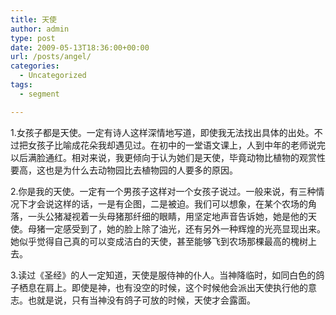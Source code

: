```yaml
---
title: 天使
author: admin
type: post
date: 2009-05-13T18:36:00+00:00
url: /posts/angel/
categories:
  - Uncategorized
tags:
  - segment

---
```

1.女孩子都是天使。一定有诗人这样深情地写道，即使我无法找出具体的出处。不过把女孩子比喻成花朵我却遇见过。在初中的一堂语文课上，人到中年的老师说完以后满脸通红。相对来说，我更倾向于认为她们是天使，毕竟动物比植物的观赏性要高，这也是为什么去动物园比去植物园的人要多的原因。

2.你是我的天使。一定有一个男孩子这样对一个女孩子说过。一般来说，有三种情况下才会说这样的话，一是有企图，二是被迫。我们可以想象，在某个农场的角落，一头公猪凝视着一头母猪那纤细的眼睛，用坚定地声音告诉她，她是他的天使。母猪一定感受到了，她的脸上除了油光，还有另外一种辉煌的光亮显现出来。她似乎觉得自己真的可以变成洁白的天使，甚至能够飞到农场那棵最高的槐树上去。

3.读过《圣经》的人一定知道，天使是服侍神的仆人。当神降临时，如同白色的鸽子栖息在肩上。即使是神，也有没空的时候，这个时候他会派出天使执行他的意志。也就是说，只有当神没有鸽子可放的时候，天使才会露面。